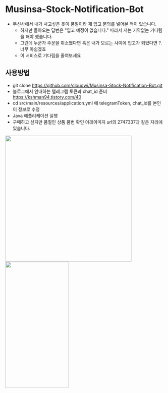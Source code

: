 # Musinsa-Stock-Notification-Bot
- 무신사에서 내가 사고싶은 옷이 품절이라 재 입고 문의를 넣어본 적이 있습니다.
  - 하지만 돌아오는 답변은 "입고 예정이 없습니다." 따라서 저는 기약없는 기다림을 해야 했습니다. 
  - 그런데 누군가 주문을 취소했다면 혹은 내가 모르는 사이에 입고가 되었다면 ?. 너무 아쉽겠죠
  - 이 서비스로 기다림을 줄여보세요

## 사용방법
- git clone https://github.com/cloudwi/Musinsa-Stock-Notification-Bot.git
- 블로그에서 안내하는 텔레그램 토큰과 chat_id 준비 https://kshman94.tistory.com/40
- cd src/main/resources/application.yml 에 telegramToken, chat_id를 본인이 정보로 수정
- Java 애플리케이션 실행
- 구매하고 싶지만 품절인 상품 품번 확인 아래이미지 url의 2747337과 같은 자리에 있습니다.
  
<img src="https://s3.us-west-2.amazonaws.com/secure.notion-static.com/5afcf943-0e03-4e31-9e8d-f69d414fa15a/Untitled.png?X-Amz-Algorithm=AWS4-HMAC-SHA256&X-Amz-Content-Sha256=UNSIGNED-PAYLOAD&X-Amz-Credential=AKIAT73L2G45EIPT3X45%2F20221229%2Fus-west-2%2Fs3%2Faws4_request&X-Amz-Date=20221229T180207Z&X-Amz-Expires=86400&X-Amz-Signature=f49a619e1cc33d5b5b47fdc85ee639135bcfdad2d29142c2bbb9d7783d1b42de&X-Amz-SignedHeaders=host&response-content-disposition=filename%3D%22Untitled.png%22&x-id=GetObject" width="400" height="400"/>
<img src="https://s3.us-west-2.amazonaws.com/secure.notion-static.com/83359606-b39c-44b2-a440-4a931ae7939d/KakaoTalk_Photo_2022-12-30-03-01-34.jpeg?X-Amz-Algorithm=AWS4-HMAC-SHA256&X-Amz-Content-Sha256=UNSIGNED-PAYLOAD&X-Amz-Credential=AKIAT73L2G45EIPT3X45%2F20221229%2Fus-west-2%2Fs3%2Faws4_request&X-Amz-Date=20221229T180636Z&X-Amz-Expires=86400&X-Amz-Signature=35c911cd6e6e4f35b6110fbb8c891ea2e16c6e88bbe7fca99addebfbedf0a2fc&X-Amz-SignedHeaders=host&response-content-disposition=filename%3D%22KakaoTalk_Photo_2022-12-30-03-01-34.jpeg%22&x-id=GetObject" width="200" height="400"/>
